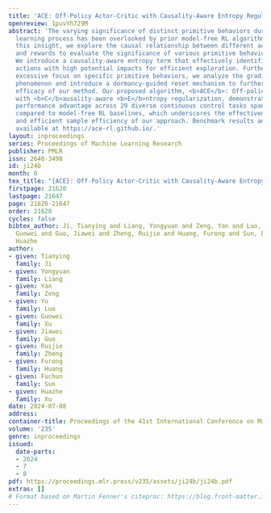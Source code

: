 ```yaml
---
title: 'ACE: Off-Policy Actor-Critic with Causality-Aware Entropy Regularization'
openreview: 1puvYh729M
abstract: 'The varying significance of distinct primitive behaviors during the policy
  learning process has been overlooked by prior model-free RL algorithms. Leveraging
  this insight, we explore the causal relationship between different action dimensions
  and rewards to evaluate the significance of various primitive behaviors during training.
  We introduce a causality-aware entropy term that effectively identifies and prioritizes
  actions with high potential impacts for efficient exploration. Furthermore, to prevent
  excessive focus on specific primitive behaviors, we analyze the gradient dormancy
  phenomenon and introduce a dormancy-guided reset mechanism to further enhance the
  efficacy of our method. Our proposed algorithm, <b>ACE</b>: Off-policy <b>A</b>ctor-critic
  with <b>C</b>ausality-aware <b>E</b>ntropy regularization, demonstrates a substantial
  performance advantage across 29 diverse continuous control tasks spanning 7 domains
  compared to model-free RL baselines, which underscores the effectiveness, versatility,
  and efficient sample efficiency of our approach. Benchmark results and videos are
  available at https://ace-rl.github.io/.'
layout: inproceedings
series: Proceedings of Machine Learning Research
publisher: PMLR
issn: 2640-3498
id: ji24b
month: 0
tex_title: "{ACE}: Off-Policy Actor-Critic with Causality-Aware Entropy Regularization"
firstpage: 21620
lastpage: 21647
page: 21620-21647
order: 21620
cycles: false
bibtex_author: Ji, Tianying and Liang, Yongyuan and Zeng, Yan and Luo, Yu and Xu,
  Guowei and Guo, Jiawei and Zheng, Ruijie and Huang, Furong and Sun, Fuchun and Xu,
  Huazhe
author:
- given: Tianying
  family: Ji
- given: Yongyuan
  family: Liang
- given: Yan
  family: Zeng
- given: Yu
  family: Luo
- given: Guowei
  family: Xu
- given: Jiawei
  family: Guo
- given: Ruijie
  family: Zheng
- given: Furong
  family: Huang
- given: Fuchun
  family: Sun
- given: Huazhe
  family: Xu
date: 2024-07-08
address:
container-title: Proceedings of the 41st International Conference on Machine Learning
volume: '235'
genre: inproceedings
issued:
  date-parts:
  - 2024
  - 7
  - 8
pdf: https://proceedings.mlr.press/v235/assets/ji24b/ji24b.pdf
extras: []
# Format based on Martin Fenner's citeproc: https://blog.front-matter.io/posts/citeproc-yaml-for-bibliographies/
---
```

